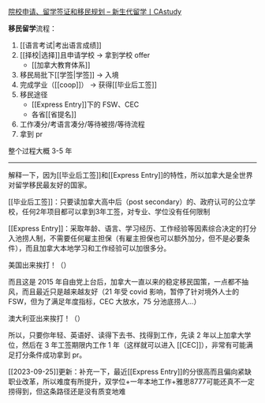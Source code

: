 
[院校申请、留学签证和移民规划 – 新生代留学丨CAstudy](https://castudy.com/study/)

**移民留学**流程：
1. [[语言考试|考出语言成绩]] 
2. [[择校|选择]]且申请学校 → 拿到学校 offer
	- [[加拿大教育体系]]
3. 移民局批下[[学签|学签]] → 入境
4. 完成学业（[[coop]]） → 获得[[毕业后工签]] 
5. 移民途径
	- [[Express Entry]]下的 FSW、CEC
	- 各省[[省提名]]
6. 工作凑分/考语言凑分/等待被捞/等待流程
7. 拿到 pr

整个过程大概 3-5 年

---

解释一下，因为[[毕业后工签]]和[[Express Entry]]的特性，所以加拿大是全世界对留学移民最友好的国家。

[[毕业后工签]]：只要读加拿大高中后（post secondary）的、政府认可的公立学校，任何2年项目都可以拿到3年工签，对专业、学位没有任何限制

[[Express Entry]]：采取年龄、语言、学习经历、工作经验等因素综合决定的打分入池捞人制，不需要任何雇主担保（有雇主担保也可以额外加分，但不是必要条件），而且加拿大本地学习和工作经验可以加很多分。

美国出来挨打！（）

而且这是 2015 年自由党上台后，加拿大一直以来的稳定移民国策，一点都不抽风，而且最近只是越来越友好（21 年受 covid 影响，暂停了针对境外人士的 FSW，但为了满足年度指标，CEC 大放水，75 分池底捞人...）

澳大利亚出来挨打！（）

所以，只要你年轻、英语好、读得下去书、找得到工作，先读 2 年以上加拿大学位，然后在 3 年工签期限内工作 1 年（这样就可以进入 [[CEC]]），非常有可能满足打分条件成功拿到 pr。


[[2023-09-25]]更新：补充一下，最近[[Express Entry]]的分很高而且偏向紧缺职业改革，所以难度有所提升，双学位+一年本地工作+雅思8777可能还真不一定捞得到，但这条路径还是没有质变地难